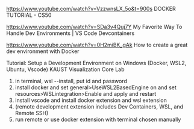 ---
---


https://www.youtube.com/watch?v=VzzwnsLX_5o&t=900s
DOCKER TUTORIAL - CS50

https://www.youtube.com/watch?v=SDa3v4Quj7Y
My Favorite Way To Handle Dev Environments | VS Code Devcontainers

https://www.youtube.com/watch?v=0H2miBK_gAk
How to create a great dev environment with Docker



Tutorial: Setup a Development Environment on Windows (Docker, WSL2, Ubuntu, Vscode)
KAUST Visualization Core Lab

1. in terminal, wsl --install, put id and password
2. install docker and set general>UseWSL2BasedEngine on and set resources>WSLintegration>Enable and apply and restart
3. install vscode and install docker extension and wsl extension
4. (remote development extension includes Dev Containers, WSL, and Remote SSH)
5. run remote or use docker extension with terminal chosen manually
